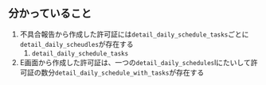## 分かっていること
1. 不具合報告から作成した許可証には`detail_daily_schedule_tasks`ごとに`detail_daily_scheudles`が存在する
	1. `detail_daily_schedule_tasks`
2. E画面から作成した許可証は、一つの`detail_daily_schedules`lにたいして許可証の数分`detail_daily_schedule_with_tasks`が存在する